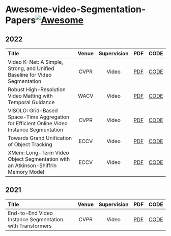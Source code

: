 # Awesome-video-Segmentation-Papers[![Awesome](https://cdn.rawgit.com/sindresorhus/awesome/d7305f38d29fed78fa85652e3a63e154dd8e8829/media/badge.svg)](https://github.com/sindresorhus/awesome)

## 2022
| Title | Venue | Supervision | PDF | CODE |
| :-----|:-----:|:---:|:---:|:----:|
| Video K-Net: A Simple, Strong, and Unified Baseline for Video Segmentation |CVPR|Video|[PDF](http://arxiv.org/abs/2204.04656)|[CODE](https://github.com/lxtGH/Video-K-Net)|
| Robust High-Resolution Video Matting with Temporal Guidance |WACV|Video|[PDF](http://arxiv.org/abs/2108.11515)|[CODE](https://github.com/PeterL1n/RobustVideoMatting)|
| VISOLO: Grid-Based Space-Time Aggregation for Efficient Online Video Instance Segmentation |CVPR|Video|[PDF](https://arxiv.org/abs/2112.04177)|[CODE](https://github.com/SuHoHan95/VISOLO)|
| Towards Grand Unification of Object Tracking | ECCV | Video | [PDF](http://arxiv.org/abs/2207.07078) | [CODE](https://github.com/MasterBin-IIAU/Unicorn) |
| XMem: Long-Term Video Object Segmentation with an Atkinson-Shiffrin Memory Model | ECCV | Video | [PDF](https://arxiv.org/abs/2207.07115) | [CODE](https://github.com/hkchengrex/XMem) |

## 2021
| Title | Venue | Supervision | PDF | CODE |
| :-----|:-----:|:---:|:---:|:----:|
| End-to-End Video Instance Segmentation with Transformers|CVPR|Video |[PDF](http://arxiv.org/abs/2011.14503)|[CODE](https://github.com/Epiphqny/VisTR)|

